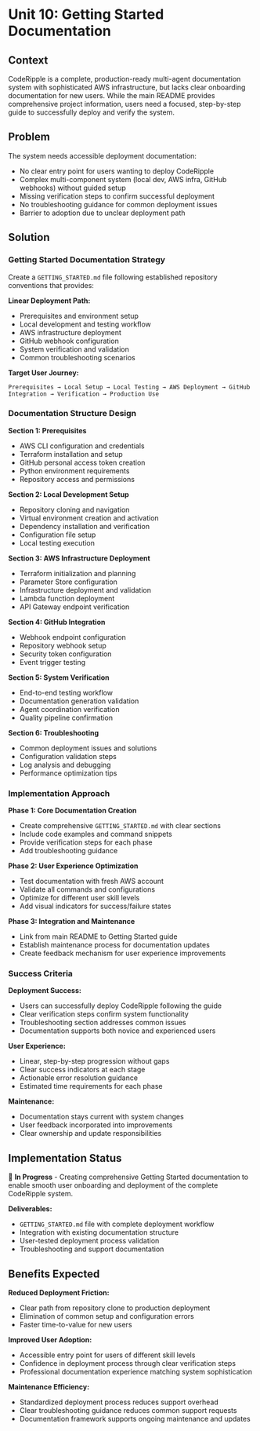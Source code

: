# Unit 10: Getting Started Documentation

## Context

CodeRipple is a complete, production-ready multi-agent documentation system with sophisticated AWS infrastructure, but lacks clear onboarding documentation for new users. While the main README provides comprehensive project information, users need a focused, step-by-step guide to successfully deploy and verify the system.

## Problem

The system needs accessible deployment documentation:
- No clear entry point for users wanting to deploy CodeRipple
- Complex multi-component system (local dev, AWS infra, GitHub webhooks) without guided setup
- Missing verification steps to confirm successful deployment
- No troubleshooting guidance for common deployment issues
- Barrier to adoption due to unclear deployment path

## Solution

### Getting Started Documentation Strategy

Create a `GETTING_STARTED.md` file following established repository conventions that provides:

**Linear Deployment Path:**
- Prerequisites and environment setup
- Local development and testing workflow
- AWS infrastructure deployment
- GitHub webhook configuration
- System verification and validation
- Common troubleshooting scenarios

**Target User Journey:**
```
Prerequisites → Local Setup → Local Testing → AWS Deployment → GitHub Integration → Verification → Production Use
```

### Documentation Structure Design

**Section 1: Prerequisites**
- AWS CLI configuration and credentials
- Terraform installation and setup
- GitHub personal access token creation
- Python environment requirements
- Repository access and permissions

**Section 2: Local Development Setup**
- Repository cloning and navigation
- Virtual environment creation and activation
- Dependency installation and verification
- Configuration file setup
- Local testing execution

**Section 3: AWS Infrastructure Deployment**
- Terraform initialization and planning
- Parameter Store configuration
- Infrastructure deployment and validation
- Lambda function deployment
- API Gateway endpoint verification

**Section 4: GitHub Integration**
- Webhook endpoint configuration
- Repository webhook setup
- Security token configuration
- Event trigger testing

**Section 5: System Verification**
- End-to-end testing workflow
- Documentation generation validation
- Agent coordination verification
- Quality pipeline confirmation

**Section 6: Troubleshooting**
- Common deployment issues and solutions
- Configuration validation steps
- Log analysis and debugging
- Performance optimization tips

### Implementation Approach

**Phase 1: Core Documentation Creation**
- Create comprehensive `GETTING_STARTED.md` with clear sections
- Include code examples and command snippets
- Provide verification steps for each phase
- Add troubleshooting guidance

**Phase 2: User Experience Optimization**
- Test documentation with fresh AWS account
- Validate all commands and configurations
- Optimize for different user skill levels
- Add visual indicators for success/failure states

**Phase 3: Integration and Maintenance**
- Link from main README to Getting Started guide
- Establish maintenance process for documentation updates
- Create feedback mechanism for user experience improvements

### Success Criteria

**Deployment Success:**
- Users can successfully deploy CodeRipple following the guide
- Clear verification steps confirm system functionality
- Troubleshooting section addresses common issues
- Documentation supports both novice and experienced users

**User Experience:**
- Linear, step-by-step progression without gaps
- Clear success indicators at each stage
- Actionable error resolution guidance
- Estimated time requirements for each phase

**Maintenance:**
- Documentation stays current with system changes
- User feedback incorporated into improvements
- Clear ownership and update responsibilities

## Implementation Status

🔄 **In Progress** - Creating comprehensive Getting Started documentation to enable smooth user onboarding and deployment of the complete CodeRipple system.

**Deliverables:**
- `GETTING_STARTED.md` file with complete deployment workflow
- Integration with existing documentation structure
- User-tested deployment process validation
- Troubleshooting and support documentation

## Benefits Expected

**Reduced Deployment Friction:**
- Clear path from repository clone to production deployment
- Elimination of common setup and configuration errors
- Faster time-to-value for new users

**Improved User Adoption:**
- Accessible entry point for users of different skill levels
- Confidence in deployment process through clear verification steps
- Professional documentation experience matching system sophistication

**Maintenance Efficiency:**
- Standardized deployment process reduces support overhead
- Clear troubleshooting guidance reduces common support requests
- Documentation framework supports ongoing maintenance and updates

